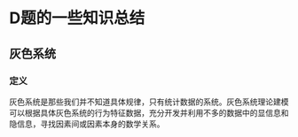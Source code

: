 # D题的一些知识总结

## 灰色系统

### 定义

灰色系统是那些我们并不知道具体规律，只有统计数据的系统。灰色系统理论建模可以根据具体灰色系统的行为特征数据，充分开发并利用不多的数据中的显信息和隐信息，寻找因素间或因素本身的数学关系。

